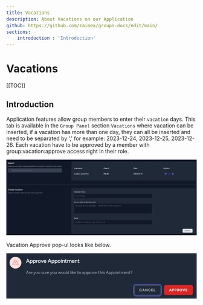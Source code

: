```yaml
---
title: Vacations
description: About Vacations on our Application
github: https://github.com/zaimea/groups-docs/edit/main/
sections: 
    introduction : 'Introduction'
---
```


# Vacations

[[TOC]]

## Introduction

Application features allow group members to enter their `vacation` days.
This tab is available in the `Group Panel` section `Vacations` where vacation can be inserted, if a vacation has more than one day, they can all be inserted and need to be separated by ',' for example: 2023-12-24, 2023-12-25, 2023-12-26.
Each vacation have to be approved by a member with group:vacation:approve access right in their role.

![Vacations](https://raw.githubusercontent.com/zaimea/groups-docs/main/preview/vacations.jpg)

Vacation Approve pop-ul looks like below.

![Vacation-approve](https://raw.githubusercontent.com/zaimea/groups-docs/main/preview/vacation-approve.jpg)
